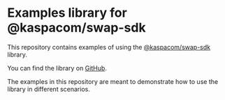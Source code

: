 # Examples library for @kaspacom/swap-sdk

This repository contains examples of using the [@kaspacom/swap-sdk](https://www.npmjs.com/package/@kaspacom/swap-sdk) library.

You can find the library on [GitHub](https://github.com/KASPACOM/swap-sdk).

The examples in this repository are meant to demonstrate how to use the library in different scenarios.
